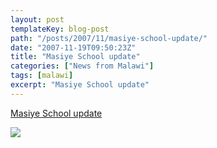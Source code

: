 ```yaml
---
layout: post
templateKey: blog-post
path: "/posts/2007/11/masiye-school-update/"
date: "2007-11-19T09:50:23Z"
title: "Masiye School update"
categories: ["News from Malawi"]
tags: [malawi]
excerpt: "Masiye School update"
---
```


[Masiye School update](/files/news/Masiye%20update.pdf)

![](http://www.landirani.org/image_library/news/thumb-200x200/49954967680c1cnv00105.jpg)